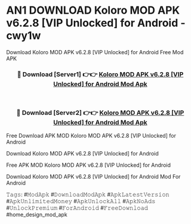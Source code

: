 # AN1 DOWNLOAD Koloro MOD APK v6.2.8 [VIP Unlocked] for Android - cwy1w
Download Koloro MOD APK v6.2.8 [VIP Unlocked] for Android Free Mod APK

<div align="center">
<h3>🔴 Download [Server1] 👉👉 <a href="https://apk-comot.site?title=Koloro_MOD_APK_v6.2.8_[VIP_Unlocked]_for_Android">Koloro MOD APK v6.2.8 [VIP Unlocked] for Android Mod Apk</a></h3><br>

<h3>🔴 Download [Server2] 👉👉 <a href="https://apk-comot.site?title=Koloro_MOD_APK_v6.2.8_[VIP_Unlocked]_for_Android">Koloro MOD APK v6.2.8 [VIP Unlocked] for Android Mod Apk</a></h3>
</div>


Free Download APK MOD Koloro MOD APK v6.2.8 [VIP Unlocked] for Android

Download Koloro MOD APK v6.2.8 [VIP Unlocked] for Android 

Free APK MOD Koloro MOD APK v6.2.8 [VIP Unlocked] for Android 

Download Koloro MOD APK v6.2.8 [VIP Unlocked] for Android Mod For Android

𝚃𝚊𝚐𝚜: #𝙼𝚘𝚍𝙰𝚙𝚔 #𝙳𝚘𝚠𝚗𝚕𝚘𝚊𝚍𝙼𝚘𝚍𝙰𝚙𝚔 #𝙰𝚙𝚔𝙻𝚊𝚝𝚎𝚜𝚝𝚅𝚎𝚛𝚜𝚒𝚘𝚗 #𝙰𝚙𝚔𝚄𝚗𝚕𝚒𝚖𝚒𝚝𝚎𝚍𝙼𝚘𝚗𝚎𝚢 #𝙰𝚙𝚔𝚄𝚗𝚕𝚘𝚌𝚔𝙰𝚕𝚕 #𝙰𝚙𝚔𝙽𝚘𝙰𝚍𝚜 #𝚄𝚗𝚕𝚘𝚌𝚔𝙿𝚛𝚎𝚖𝚒𝚞𝚖 #𝙵𝚘𝚛𝙰𝚗𝚍𝚛𝚘𝚒𝚍 #𝙵𝚛𝚎𝚎𝙳𝚘𝚠𝚗𝚕𝚘𝚊𝚍 #home_design_mod_apk